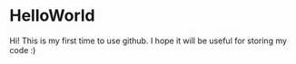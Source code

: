 # HelloWorld

Hi! This is my first time to use github. I hope it will be useful for storing my code :)
